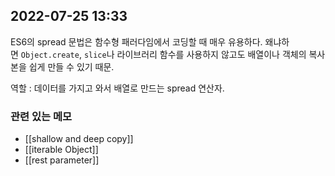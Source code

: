 ---
---

## 2022-07-25 13:33  

ES6의 spread 문법은 함수형 패러다임에서 코딩할 때 매우 유용하다. 왜냐하면 `Object.create`, `slice`나 라이브러리 함수를 사용하지 않고도 배열이나 객체의 복사본을 쉽게 만들 수 있기 때문.

역할 : 데이터를 가지고 와서 배열로 만드는 spread 연산자. 




###  관련 있는 메모 
- [[shallow and deep copy]]
- [[iterable Object]]
- [[rest parameter]]